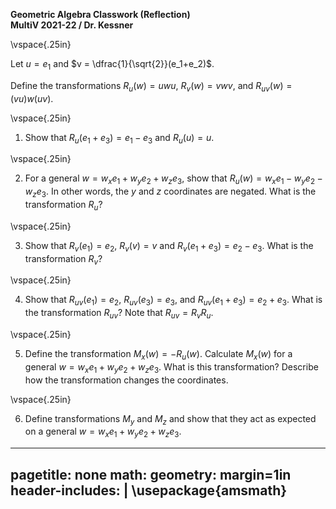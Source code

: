 __Geometric Algebra Classwork (Reflection)__   
__MultiV 2021-22 / Dr. Kessner__    

\vspace{.25in}

Let $u=e_1$ and $v = \dfrac{1}{\sqrt{2}}(e_1+e_2)$.

Define the transformations $R_u(w) = uwu$, $R_v(w) = vwv$,
and $R_{uv}(w) = (vu)w(uv)$.  


\vspace{.25in}

1. Show that $R_u(e_1+e_3) = e_1-e_3$ and $R_u(u) = u$.  

\vspace{.25in}

2. For a general $w = w_xe_1+w_ye_2+w_ze_3$, show that $R_u(w) =
w_xe_1-w_ye_2-w_ze_3$.  In other words, the $y$ and $z$
coordinates are negated.  What is the transformation $R_u$?

\vspace{.25in}

3. Show that $R_v(e_1)=e_2$, $R_v(v) = v$ and
$R_v(e_1+e_3)=e_2-e_3$.  What is the transformation $R_v$?

\vspace{.25in}

4. Show that 
$R_{uv}(e_1) = e_2$, 
$R_{uv}(e_3) = e_3$, and
$R_{uv}(e_1+e_3) = e_2+e_3$.
What is the transformation $R_{uv}$?  Note that $R_{uv}=R_vR_u$.

\vspace{.25in}

5. Define the transformation $M_x(w) = -R_u(w)$.  Calculate
   $M_x(w)$ for a general $w = w_xe_1+w_ye_2+w_ze_3$.  What is
   this transformation?  Describe how the transformation changes
   the coordinates.

\vspace{.25in}

6. Define transformations $M_y$ and $M_z$ and show that they
act as expected on a general $w = w_xe_1+w_ye_2+w_ze_3$. 


---
pagetitle: none
math: <script src="https://cdnjs.cloudflare.com/ajax/libs/mathjax/2.7.1/MathJax.js?config=TeX-AMS_CHTML-full" type="text/javascript"></script>
geometry: margin=1in
header-includes: |
    \usepackage{amsmath}
---



